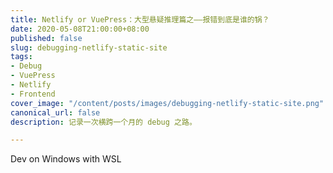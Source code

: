 ```yaml
---
title: Netlify or VuePress：大型悬疑推理篇之——报错到底是谁的锅？
date: 2020-05-08T21:00:00+08:00
published: false
slug: debugging-netlify-static-site
tags:
- Debug
- VuePress
- Netlify
- Frontend
cover_image: "/content/posts/images/debugging-netlify-static-site.png"
canonical_url: false
description: 记录一次横跨一个月的 debug 之路。

---
```

Dev on Windows with WSL